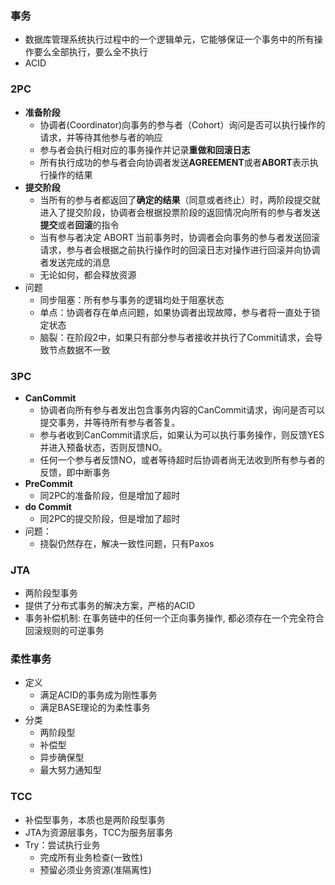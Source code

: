 ### 事务
- 数据库管理系统执行过程中的一个逻辑单元，它能够保证一个事务中的所有操作要么全部执行，要么全不执行
- ACID

### 2PC
- **准备阶段**
  - 协调者(Coordinator)向事务的参与者（Cohort）询问是否可以执行操作的请求，并等待其他参与者的响应
  - 参与者会执行相对应的事务操作并记录**重做和回滚日志**
  - 所有执行成功的参与者会向协调者发送**AGREEMENT**或者**ABORT**表示执行操作的结果
- **提交阶段**
  - 当所有的参与者都返回了**确定的结果**（同意或者终止）时，两阶段提交就进入了提交阶段，协调者会根据投票阶段的返回情况向所有的参与者发送**提交**或者**回滚**的指令
  - 当有参与者决定 ABORT 当前事务时，协调者会向事务的参与者发送回滚请求，参与者会根据之前执行操作时的回滚日志对操作进行回滚并向协调者发送完成的消息
  - 无论如何，都会释放资源
- 问题
  - 同步阻塞：所有参与事务的逻辑均处于阻塞状态
  - 单点：协调者存在单点问题，如果协调者出现故障，参与者将一直处于锁定状态
  - 脑裂：在阶段2中，如果只有部分参与者接收并执行了Commit请求，会导致节点数据不一致

### 3PC
- **CanCommit**
  - 协调者向所有参与者发出包含事务内容的CanCommit请求，询问是否可以提交事务，并等待所有参与者答复。
  - 参与者收到CanCommit请求后，如果认为可以执行事务操作，则反馈YES并进入预备状态，否则反馈NO。
  - 任何一个参与者反馈NO，或者等待超时后协调者尚无法收到所有参与者的反馈，即中断事务
- **PreCommit**
  - 同2PC的准备阶段，但是增加了超时
- **do Commit**
  - 同2PC的提交阶段，但是增加了超时
- 问题：
  - 挠裂仍然存在，解决一致性问题，只有Paxos


### JTA
- 两阶段型事务
- 提供了分布式事务的解决方案，严格的ACID
- 事务补偿机制: 在事务链中的任何一个正向事务操作, 都必须存在一个完全符合回滚规则的可逆事务

### 柔性事务
- 定义
  - 满足ACID的事务成为刚性事务
  - 满足BASE理论的为柔性事务
- 分类
  - 两阶段型
  - 补偿型
  - 异步确保型
  - 最大努力通知型

### TCC
- 补偿型事务，本质也是两阶段型事务
- JTA为资源层事务，TCC为服务层事务
- Try：尝试执行业务
  - 完成所有业务检查(一致性)
  - 预留必须业务资源(准隔离性)

